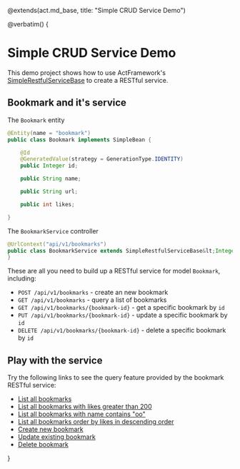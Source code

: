 @extends(act.md_base, title: "Simple CRUD Service Demo")

@verbatim() {

# Simple CRUD Service Demo

This demo project shows how to use ActFramework's 
[SimpleRestfulServiceBase](https://github.com/actframework/actframework/blob/master/src/main/java/act/app/util/SimpleRestfulServiceBase.java)
to create a RESTful service.

## Bookmark and it's service

The `Bookmark` entity

```java
@Entity(name = "bookmark")
public class Bookmark implements SimpleBean {

    @Id
    @GeneratedValue(strategy = GenerationType.IDENTITY)
    public Integer id;

    public String name;

    public String url;

    public int likes;

}
```

The `BookmarkService` controller

```java
@UrlContext("api/v1/bookmarks")
public class BookmarkService extends SimpleRestfulServiceBase&lt;Integer, Bookmark, JPADao&lt;Integer, Bookmark>> {
}
```

These are all you need to build up a RESTful service for model `Bookmark`, including:

* `POST /api/v1/bookmarks` - create an new bookmark
* `GET /api/v1/bookmarks` - query a list of bookmarks
* `GET /api/v1/bookmarks/{bookmark-id}` - get a specific bookmark by `id`
* `PUT /api/v1/bookmarks/{bookmark-id}` - update a specific bookmark by `id`
* `DELETE /api/v1/bookmarks/{bookmark-id}` - delete a specific bookmark by `id`

## Play with the service

Try the following links to see the query feature provided by the bookmark RESTful service:

* [List all bookmarks](/api/v1/bookmarks)
* [List all bookmarks with likes greater than 200](/api/v1/bookmarks?likes=gt_200)
* [List all bookmarks with name contains "oo"](/api/v1/bookmarks?name=~oo)
* [List all bookmarks order by likes in descending order](/api/v1/bookmarks?_orderBy=-likes)
* [Create new bookmark](/add_bookmark)
* [Update existing bookmark](/update_bookmark)
* [Delete bookmark](/delete_bookmark)

}

